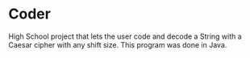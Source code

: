 # Coder
High School project that lets the user code and decode a String with a Caesar cipher with any shift size.
This program was done in Java.
